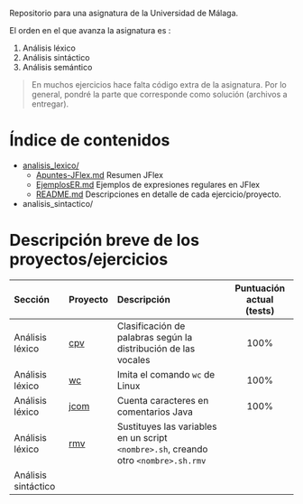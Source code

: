 Repositorio para una asignatura de la Universidad de Málaga.

El orden en el que avanza la asignatura es :
1. Análisis léxico
2. Análisis sintáctico
3. Análisis semántico

> En muchos ejercicios hace falta código extra de la asignatura. Por lo general,
> pondré la parte que corresponde como solución (archivos a entregar).

# Índice de contenidos
- [analisis_lexico/](analisis_lexico/)
  - [Apuntes-JFlex.md](analisis_lexico/Apuntes-JFlex.md) Resumen JFlex
  - [EjemplosER.md](analisis_lexico/EjemplosER.md) Ejemplos de expresiones regulares en JFlex
  - [README.md](analisis_lexico/README.md) Descripciones en detalle de cada
    ejercicio/proyecto.
- analisis_sintactico/

# Descripción breve de los proyectos/ejercicios
| Sección             | Proyecto | Descripción | Puntuación actual (tests) |
|:--------------------|:---------|:------------|:-------------------------:|
| Análisis léxico | [cpv](analisis_lexico/cpv/)   | Clasificación de palabras según la distribución de las vocales | 100% |
| Análisis léxico | [wc](analisis_lexico/wc/)     | Imita el comando `wc` de Linux | 100% |
| Análisis léxico | [jcom](analisis_lexico/jcom/) | Cuenta caracteres en comentarios Java | 100% |
| Análisis léxico | [rmv](analisis_lexico/rmv)    | Sustituyes las variables en un script `<nombre>.sh`, creando otro `<nombre>.sh.rmv`| 
| Análisis sintáctico 
